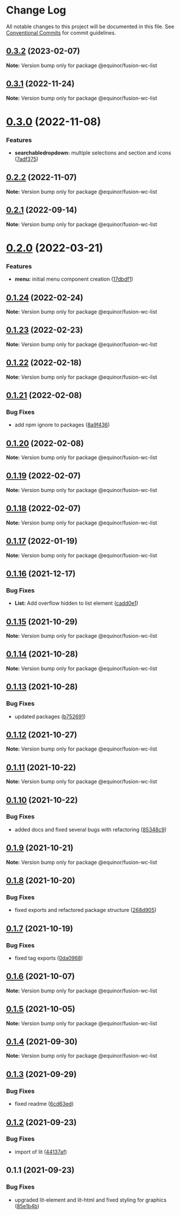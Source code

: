 # Change Log

All notable changes to this project will be documented in this file.
See [Conventional Commits](https://conventionalcommits.org) for commit guidelines.

## [0.3.2](https://github.com/equinor/fusion-web-components/compare/@equinor/fusion-wc-list@0.3.1...@equinor/fusion-wc-list@0.3.2) (2023-02-07)

**Note:** Version bump only for package @equinor/fusion-wc-list





## [0.3.1](https://github.com/equinor/fusion-web-components/compare/@equinor/fusion-wc-list@0.3.0...@equinor/fusion-wc-list@0.3.1) (2022-11-24)

**Note:** Version bump only for package @equinor/fusion-wc-list





# [0.3.0](https://github.com/equinor/fusion-web-components/compare/@equinor/fusion-wc-list@0.2.2...@equinor/fusion-wc-list@0.3.0) (2022-11-08)


### Features

* **searchabledropdown:** multiple selections and section and icons ([7adf375](https://github.com/equinor/fusion-web-components/commit/7adf375fee31430d627bd8bb0b205c1079b2dc9b))





## [0.2.2](https://github.com/equinor/fusion-web-components/compare/@equinor/fusion-wc-list@0.2.1...@equinor/fusion-wc-list@0.2.2) (2022-11-07)

**Note:** Version bump only for package @equinor/fusion-wc-list





## [0.2.1](https://github.com/equinor/fusion-web-components/compare/@equinor/fusion-wc-list@0.2.0...@equinor/fusion-wc-list@0.2.1) (2022-09-14)

**Note:** Version bump only for package @equinor/fusion-wc-list





# [0.2.0](https://github.com/equinor/fusion-web-components/compare/@equinor/fusion-wc-list@0.1.24...@equinor/fusion-wc-list@0.2.0) (2022-03-21)


### Features

* **menu:** initial menu component creation ([17dbdf1](https://github.com/equinor/fusion-web-components/commit/17dbdf103086a85b98698ad7e5ce9322f80b005a))





## [0.1.24](https://github.com/equinor/fusion-web-components/compare/@equinor/fusion-wc-list@0.1.23...@equinor/fusion-wc-list@0.1.24) (2022-02-24)

**Note:** Version bump only for package @equinor/fusion-wc-list





## [0.1.23](https://github.com/equinor/fusion-web-components/compare/@equinor/fusion-wc-list@0.1.22...@equinor/fusion-wc-list@0.1.23) (2022-02-23)

**Note:** Version bump only for package @equinor/fusion-wc-list





## [0.1.22](https://github.com/equinor/fusion-web-components/compare/@equinor/fusion-wc-list@0.1.21...@equinor/fusion-wc-list@0.1.22) (2022-02-18)

**Note:** Version bump only for package @equinor/fusion-wc-list





## [0.1.21](https://github.com/equinor/fusion-web-components/compare/@equinor/fusion-wc-list@0.1.20...@equinor/fusion-wc-list@0.1.21) (2022-02-08)


### Bug Fixes

* add npm ignore to packages ([8a9f436](https://github.com/equinor/fusion-web-components/commit/8a9f436f4d38c0fec431d9388ce3098853f8babc))





## [0.1.20](https://github.com/equinor/fusion-web-components/compare/@equinor/fusion-wc-list@0.1.19...@equinor/fusion-wc-list@0.1.20) (2022-02-08)

**Note:** Version bump only for package @equinor/fusion-wc-list





## [0.1.19](https://github.com/equinor/fusion-web-components/compare/@equinor/fusion-wc-list@0.1.18...@equinor/fusion-wc-list@0.1.19) (2022-02-07)

**Note:** Version bump only for package @equinor/fusion-wc-list





## [0.1.18](https://github.com/equinor/fusion-web-components/compare/@equinor/fusion-wc-list@0.1.17...@equinor/fusion-wc-list@0.1.18) (2022-02-07)

**Note:** Version bump only for package @equinor/fusion-wc-list





## [0.1.17](https://github.com/equinor/fusion-web-components/compare/@equinor/fusion-wc-list@0.1.16...@equinor/fusion-wc-list@0.1.17) (2022-01-19)

**Note:** Version bump only for package @equinor/fusion-wc-list





## [0.1.16](https://github.com/equinor/fusion-web-components/compare/@equinor/fusion-wc-list@0.1.15...@equinor/fusion-wc-list@0.1.16) (2021-12-17)


### Bug Fixes

* **List:** Add overflow hidden to list element ([cadd0e1](https://github.com/equinor/fusion-web-components/commit/cadd0e15596fd67b72823bf7f926cc96332055be))





## [0.1.15](https://github.com/equinor/fusion-web-components/compare/@equinor/fusion-wc-list@0.1.14...@equinor/fusion-wc-list@0.1.15) (2021-10-29)

**Note:** Version bump only for package @equinor/fusion-wc-list





## [0.1.14](https://github.com/equinor/fusion-web-components/compare/@equinor/fusion-wc-list@0.1.13...@equinor/fusion-wc-list@0.1.14) (2021-10-28)

**Note:** Version bump only for package @equinor/fusion-wc-list





## [0.1.13](https://github.com/equinor/fusion-web-components/compare/@equinor/fusion-wc-list@0.1.12...@equinor/fusion-wc-list@0.1.13) (2021-10-28)


### Bug Fixes

* updated packages ([b752691](https://github.com/equinor/fusion-web-components/commit/b75269105063dfbb150432bd86426e33d67ba869))





## [0.1.12](https://github.com/equinor/fusion-web-components/compare/@equinor/fusion-wc-list@0.1.11...@equinor/fusion-wc-list@0.1.12) (2021-10-27)

**Note:** Version bump only for package @equinor/fusion-wc-list





## [0.1.11](https://github.com/equinor/fusion-web-components/compare/@equinor/fusion-wc-list@0.1.10...@equinor/fusion-wc-list@0.1.11) (2021-10-22)

**Note:** Version bump only for package @equinor/fusion-wc-list





## [0.1.10](https://github.com/equinor/fusion-web-components/compare/@equinor/fusion-wc-list@0.1.9...@equinor/fusion-wc-list@0.1.10) (2021-10-22)


### Bug Fixes

* added docs and fixed several bugs with refactoring ([85348c9](https://github.com/equinor/fusion-web-components/commit/85348c9ca4a3520b208375012e94cbec5064286a))





## [0.1.9](https://github.com/equinor/fusion-web-components/compare/@equinor/fusion-wc-list@0.1.8...@equinor/fusion-wc-list@0.1.9) (2021-10-21)

**Note:** Version bump only for package @equinor/fusion-wc-list





## [0.1.8](https://github.com/equinor/fusion-web-components/compare/@equinor/fusion-wc-list@0.1.7...@equinor/fusion-wc-list@0.1.8) (2021-10-20)


### Bug Fixes

* fixed exports and refactored package structure ([268d905](https://github.com/equinor/fusion-web-components/commit/268d9055d4cb652d063fdfe729fcbeedf1c37f49))





## [0.1.7](https://github.com/equinor/fusion-web-components/compare/@equinor/fusion-wc-list@0.1.6...@equinor/fusion-wc-list@0.1.7) (2021-10-19)


### Bug Fixes

* fixed tag exports ([0da0968](https://github.com/equinor/fusion-web-components/commit/0da0968d9fe46a1e529b6c35fc16be02b6616be5))





## [0.1.6](https://github.com/equinor/fusion-web-components/compare/@equinor/fusion-wc-list@0.1.5...@equinor/fusion-wc-list@0.1.6) (2021-10-07)

**Note:** Version bump only for package @equinor/fusion-wc-list





## [0.1.5](https://github.com/equinor/fusion-web-components/compare/@equinor/fusion-wc-list@0.1.4...@equinor/fusion-wc-list@0.1.5) (2021-10-05)

**Note:** Version bump only for package @equinor/fusion-wc-list





## [0.1.4](https://github.com/equinor/fusion-web-components/compare/@equinor/fusion-wc-list@0.1.3...@equinor/fusion-wc-list@0.1.4) (2021-09-30)

**Note:** Version bump only for package @equinor/fusion-wc-list





## [0.1.3](https://github.com/equinor/fusion-web-components/compare/@equinor/fusion-wc-list@0.1.2...@equinor/fusion-wc-list@0.1.3) (2021-09-29)


### Bug Fixes

* fixed readme ([6cd63ed](https://github.com/equinor/fusion-web-components/commit/6cd63edcd860620e7ef095d35d63159a1eb10bd9))





## [0.1.2](https://github.com/equinor/fusion-web-components/compare/@equinor/fusion-wc-list@0.1.1...@equinor/fusion-wc-list@0.1.2) (2021-09-23)


### Bug Fixes

* import of lit ([44137af](https://github.com/equinor/fusion-web-components/commit/44137afb8005ca17af94f14dabe4a427c31391df))





## 0.1.1 (2021-09-23)


### Bug Fixes

* upgraded lit-element and lit-html and fixed styling for graphics ([85e1b4b](https://github.com/equinor/fusion-web-components/commit/85e1b4b92eea208fb4cf4918777b9e36637949cf))
